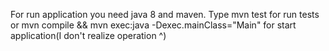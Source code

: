For run application you need java 8 and maven. Type mvn test for run tests or mvn compile && mvn exec:java -Dexec.mainClass="Main" for start application(I don't realize operation ^)
